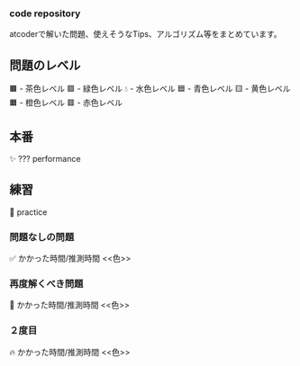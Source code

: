 ### code repository

atcoderで解いた問題、使えそうなTips、アルゴリズム等をまとめています。

## 問題のレベル
:brown_square: - 茶色レベル
:green_square: - 緑色レベル
:droplet: - 水色レベル
:blue_square: - 青色レベル
:yellow_square: - 黄色レベル
:orange_square: - 橙色レベル
:red_square: - 赤色レベル

## 本番
:sparkles: ??? performance

## 練習
:hammer: practice

### 問題なしの問題
:white_check_mark: かかった時間/推測時間 <<色>>

### 再度解くべき問題
:rotating_light: かかった時間/推測時間 <<色>>

### ２度目
:fire: かかった時間/推測時間 <<色>>
